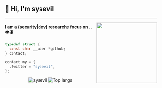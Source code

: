 ## 👋 Hi, I'm sysevil

------------

<img align='right' src='https://media4.giphy.com/media/v1.Y2lkPTc5MGI3NjExeXNkYnZ6YnAzbHltcHRpejZmZzhvcHVhZjJrYWYzNDBsMmxuM3ZrbSZlcD12MV9pbnRlcm5hbF9naWZfYnlfaWQmY3Q9Zw/3xs6K4mZi1n0YrBUdd/giphy.gif' width='200"'>

#### I am a (security|dev) researche focus on .. 👁️🪲

</div>

```c
typedef struct {
  const char __user *github;
} contact;

contact my = {
  .twitter = "sysevil",
};
```

<p align="center">
  <img src="https://github-readme-stats.vercel.app/api?username=sysevil&show_icons=true&title_color=fff&icon_color=00d9ff&text_color=c9d1d9&bg_color=161b22" alt="sysevil" />
    <img src="https://github-readme-stats.vercel.app/api/top-langs/?username=sysevil&layout=compact&show_icons=true&title_color=fff&icon_color=fff&text_color=c9d1d9&bg_color=161b22&hide=elixir" alt="Top langs" />
</p>
